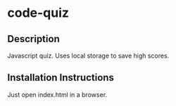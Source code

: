 # code-quiz

## Description

Javascript quiz. Uses local storage to save high scores.

## Installation Instructions

Just open index.html in a browser.

